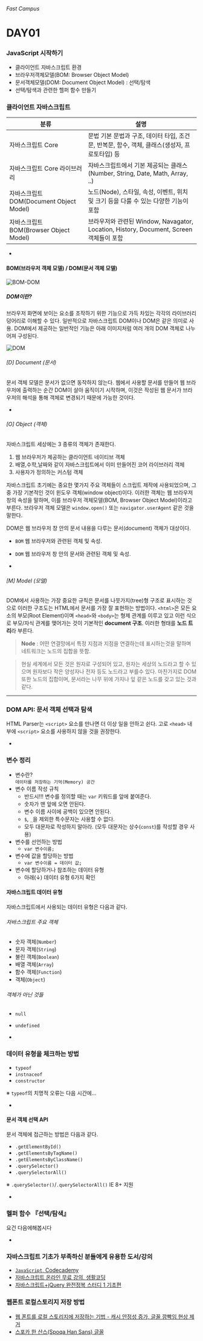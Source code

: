 ###### Fast Campus

# DAY01

### JavaScript 시작하기

- 클라이언트 자바스크립트 환경
- 브라우저객체모델(BOM: Browser Object Model)
- 문서객체모델(DOM: Document Object Model) : 선택/탐색
- 선택/탐색과 관련한 헬퍼 함수 만들기


### 클라이언트 자바스크립트

분류 | 설명
--- | ---
자바스크립트 Core | 문법 기본 문법과 구조, 데이터 타입, 조건문, 반복문, 함수, 객체, 클래스(생성자, 프로토타입) 등
자바스크립트 Core 라이브러리 | 자바스크립트에서 기본 제공되는 클래스(Number, String, Date, Math, Array, ..)
자바스크립트 DOM(Document Object Model) | 노드(Node), 스타일, 속성, 이벤트, 위치 및 크기 등을 다룰 수 있는 다양한 기능이 포함
자바스크립트 BOM(Browser Object Model) | 브라우저와 관련된 Window, Navagator, Location, History, Document, Screen 객체들이 포함

-

#### BOM(브라우저 객체 모델) / DOM(문서 객체 모델)

![BOM-DOM](/Assets/BOM-DOM.png)

##### DOM이란?

브라우저 화면에 보이는 요소를 조작하기 위한 기능으로 가득 차있는 각각의 라이브러리 덩어리로 이해할 수 있다.
일반적으로 자바스크립트 DOM이나 DOM은 같은 의미로 사용. DOM에서 제공하는 일반적인 기능은 아래 이미지처럼 여러 개의 DOM 객체로 나누어져 구성된다.

![DOM](/Assets/DOM.png)


###### [D] Document (문서)

문서 객체 모델은 문서가 없으면 동작하지 않는다. 웹에서 사용할 문서를 만들어 웹 브라우저에 출력하는 순간 DOM이 살아 움직이기 시작하며,
이것은 작성된 웹 문서가 브라우저의 해석을 통해 객체로 변경되기 때문에 가능한 것이다.

-

###### [O] Object (객체)

자바스크립트 세상에는 3 종류의 객체가 존재한다.

1. 웹 브라우저가 제공하는 클라이언트 네이티브 객체
1. 배열,수학,날짜와 같이 자바스크립트에서 이미 만들어진 코어 라이브러리 객체
1. 사용자가 정의하는 커스텀 객체

자바스크립트 초기에는 중요한 몇가지 주요 객체들이 스크립트 제작에 사용되었으며, 그 중 가장 기본적인 것이 윈도우 객체(window object)이다.
이러한 객체는 웹 브라우저 창의 속성을 말하며, 이를 브라우저 객체모델(BOM, Browser Object Model)이라고 부른다.
브라우저 객체 모델은 `window.open()` 또는 `navigator.userAgent` 같은 것을 말한다.

DOM은 웹 브라우저 창 안의 문서 내용을 다루는 문서(document) 객체가 대상이다.

- `BOM` 웹 브라우저와 관련된 객체 및 속성.
- `DOM` 웹 브라우저 창 안의 문서와 관련된 객체 및 속성.

-

###### [M] Model (모델)

DOM에서 사용하는 가장 중요한 규칙은 문서를 나뭇가지(tree)형 구조로 표시하는 것으로 이러한 구조도는 HTML에서 문서를 가장 잘 표현하는 방법이다.
`<html>`은 모든 요소의 부모(Root Element)이며 `<head>`와 `<body>`는 형제 관계를 이루고 있고 이런 식으로 부모/자식 관계를 맺어가는 것이
기본적인 **document 구조**. 이러한 형태를 **노드 트리**라 부른다.

> **Node** : 어떤 연결망에서 특정 지점과 지점을 연결하는데 표시하는것을 말하며 네트워크는 노드의 집합을 뜻함.

> 현실 세계에서 모든 것은 원자로 구성되어 있고, 원자는 세상의 노드라고 할 수 있으며 원자보다 작은 양성자나 전자 등도 노드라고 부를수 있다.
> 마찬가지로 DOM 또한 노드의 집합이며, 문서라는 나무 위에 가지나 잎 같은 노드를 갖고 있는 것과 같다.

---

### DOM API: 문서 객체 선택과 탐색

HTML Parser는 `<script>` 요소를 만나면 더 이상 일을 안하고 쉰다.
고로 `<head>` 내부에 `<script>` 요소를 사용하지 않을 것을 권장한다.

-

### 변수 정리

- 변수란?<br> `데이터를 저장하는 기억(Memory) 공간`
- 변수 이름 작성 규칙
  - 반드시!!! 변수를 정의할 때는 `var` 키워드를 앞에 붙여준다.
  - 숫자가 맨 앞에 오면 안된다.
  - 변수 이름 사이에 공백이 있으면 안된다.
  - `$`, `_`을 제외한 특수문자는 사용할 수 없다.
  - 모두 대문자로 작성하지 말아라. (모두 대문자는 상수(`const`)를 작성할 경우 사용)
- 변수를 선언하는 방법
  - `var 변수이름;`
- 변수에 값을 할당하는 방법
  - `var 변수이름 = 데이터 값;`
- 변수에 할당하거나 참조하는 데이터 유형
  - 아래(↓) 데이터 유형 6가지 확인

#### 자바스크립트 데이터 유형

자바스크립트에서 사용되는 데이터 유형은 다음과 같다.

###### 자바스크립트 주요 객체

- 숫자 객체(`Number`)
- 문자 객체(`String`)
- 불린 객체(`Boolean`)
- 배열 객체(`Array`)
- 함수 객체(`Function`)
- 객체(`Object`)

###### 객체가 아닌 것들

- `null`
- `undefined`

-

### 데이터 유형을 체크하는 방법

- `typeof`
- `instnaceof`
- `constructor`

※ `typeof`의 치명적 오류는 다음 시간에...

-

#### 문서 객체 선택 API

문서 객체에 접근하는 방법은 다음과 같다.

- `.getElementById()`
- `.getElementsByTagName()`
- `.getElementsByClassName()`
- `.querySelector()`
- `.querySelectorAll()`

※ `.querySelector()`/`.querySelectorAll()` IE 8+ 지원

-

### 헬퍼 함수 『선택/탐색』

요건 다음에해봅시다

-

### 자바스크립트 기초가 부족하신 분들에게 유용한 도서/강의

- [`JavaScript`, Codecademy](https://www.codecademy.com/learn/javascript)
- [자바스크립트 온라인 무료 강의, 생활코딩](http://opentutorials.org/course/743)
- [자바스크립트+jQuery 완전정복 스터디 1 기초편](http://book.naver.com/bookdb/book_detail.nhn?bid=9650891)


### 웹폰트 로컬스토리지 저장 방법

- [웹 폰트를 로컬 스토리지에 저장하는 기법 - 캐시 안정성 증가, 글꼴 깜빡임 현상 제거](http://mytory.net/2016/06/15/webfont-best-practice.html)
- [스포카 한 산스(Spoqa Han Sans) 글꼴](http://spoqa.github.io/spoqa-han-sans/)
